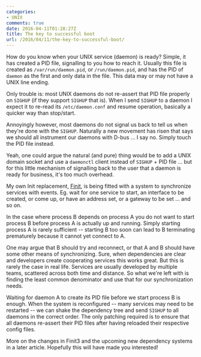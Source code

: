 ```yaml
---
categories:
- UNIX
comments: true
date: 2016-04-11T01:28:27Z
title: The key to successful boot
url: /2016/04/11/the-key-to-successful-boot/
---
```


How do you know when your UNIX service (daemon) is ready?  Simple, it
has created a PID file, signalling to you how to reach it.  Usually this
file is created as `/var/run/daemon.pid`, or `/run/daemon.pid`, and has
the PID of `daemon` as the first and only data in the file.  This data
may or may not have a UNIX line ending.

Only trouble is: most UNIX daemons do not re-assert that PID file
properly on `SIGHUP` (if they support `SIGHUP` that is).  When I send
`SIGHUP` to a daemon I expect it to re-read its `/etc/daemon.conf` and
resume operation, basically a quicker way than stop/start.

Annoyingly however, most daemons do not signal us back to tell us when
they're done with the `SIGHUP`.  Naturally a new movement has risen that
says we should all instrument our daemons with D-bus ... I say no.
Simply touch the PID file instead.

<!--more-->

Yeah, one could argue the natural (and pure) thing would be to add a
UNIX domain socket and use a `daemonctl` client instead of `SIGHUP` +
PID file ... but for this little mechanism of signalling back to the
user that a daemon is ready for business, it's too much overhead.

My own Init replacement, [Finit](/finit.html), is being fitted with a
system to synchronize services with events.  Eg. wait for one service to
start, an interface to be created, or come up, or have an address set,
or a gateway to be set ... and so on.

In the case where process B depends on process A you do not want to
start process B before process A is actually up and running.  Simply
starting process A is rarely sufficient -- starting B too soon can
lead to B terminating prematurely because it cannot yet connect to A.

One may argue that B should try and reconnect, or that A and B should
have some other means of synchronizing.  Sure, when dependencies are
clear and developers create cooperating services this works great.  But
this is rarely the case in real life.  Services are usually developed by
multiple teams, scattered across both time and distance.  So what we're
left with is finding the least common denominator and use that for our
synchronization needs.

Waiting for daemon A to create its PID file before we start process B is
enough.  When the system is reconfigured -- many services may need to be
restarted -- we can shake the dependency tree and send `SIGHUP` to all
daemons in the correct order.  The only patching required is to ensure
that all daemons re-assert their PID files after having reloaded their
respective config files.

More on the changes in Finit3 and the upcoming new dependency systems
in a later article.  Hopefully this will have made you interested!


